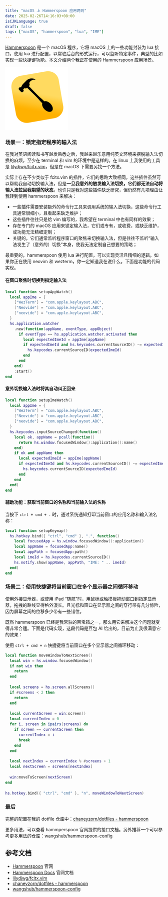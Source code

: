 ```yaml
---
title: "macOS 上 Hammerspoon 应用两则"
date: 2025-02-26T14:16:03+08:00
isCJKLanguage: true
draft: false
tags: ["macOS", "hammerspoon", "lua", "IME"]
---
```


[Hammerspoon](https://www.hammerspoon.org/) 是一个 macOS 程序，它将 macOS 上的一些功能封装为 lua 接口，使用 lua 进行配置，以常驻后台的形式运行，可以监听特定事件，典型的比如实现一些快捷键功能。本文介绍两个我正在使用的 Hammerspoon 应用场景。

![Hammerspoon](asserts/hammerspoon.png#center)

### 场景一：锁定指定程序的输入法

在我对英语阅读和书写越发熟悉之后，我越来越乐意用纯英文环境来摆脱输入法切换的麻烦，至少在 terminal 和 vim 的环境中是这样的。在 linux 上我使用的工具是 [lilydjwg/fcitx.vim](https://github.com/lilydjwg/fcitx.vim)，但是在 macOS 下需要另找一个方法。

实际上存在不少类似于 fcitx.vim 的插件，它们的思路大致相同。这些插件虽然可以帮助我自动切换输入法，但是**一旦我意外的触发输入法切换，它们都无法自动将输入法拉回我期望的状态**。也许只是我对这些插件缺乏研究，但仍然有几项理由让我转到使用 hammerspoon 来解决：

- 一些插件需要安装额外的命令行工具来调用系统的输入法切换，这些命令行工具通常很细小，且看起来缺乏维护；
- 这些插件往往只是给 vim 编写的，我希望在 terminal 中也有同样的效果；
- 存在专门的 macOS 应用来锁定输入法，它们或专有，或收费，或缺乏维护，或功能无法精细定制；
- 关键的，它们通常监听程序窗口的聚焦来切换输入法，但是往往不监听“输入法发生了（意外的）切换”本身，使我无法定制自己想要的策略；

最重要的，hammerspoon 使用 lua 进行配置，可以实现灵活且精细的逻辑。如果你正在使用 neovim 和 wezterm，你一定知道我在说什么。下面是功能的代码实现。

#### 在窗口聚焦时切换到指定输入法

```lua
local function setupAppWatch()
  local appIme = {
    ["WezTerm"] = "com.apple.keylayout.ABC",
    ["Neovide"] = "com.apple.keylayout.ABC",
    ["neovide"] = "com.apple.keylayout.ABC",
  }
  hs.application.watcher
    .new(function(appName, eventType, appObject)
      if eventType == hs.application.watcher.activated then
        local expectedImeId = appIme[appName]
        if expectedImeId and hs.keycodes.currentSourceID() ~= expectedImeId then
          hs.keycodes.currentSourceID(expectedImeId)
        end
      end
    end)
    :start()
end
```

#### 意外切换输入法时将其自动纠正回来

```lua
local function setupImeWatch()
  local appIme = {
    ["WezTerm"] = "com.apple.keylayout.ABC",
    ["Neovide"] = "com.apple.keylayout.ABC",
    ["neovide"] = "com.apple.keylayout.ABC",
  }
  hs.keycodes.inputSourceChanged(function()
    local ok, appName = pcall(function()
      return hs.window.focusedWindow():application():name()
    end)
    if ok and appName then
      local expectedImeId = appIme[appName]
      if expectedImeId and hs.keycodes.currentSourceID() ~= expectedImeId then
        hs.keycodes.currentSourceID(expectedImeId)
      end
    end
  end)
end
```

#### 辅助功能：获取当前窗口的名称和当前输入法的名称

当按下 `ctrl + cmd + .` 时，通过系统通知打印当前窗口的应用名称和输入法名称：

```lua
local function setupKeymap()
  hs.hotkey.bind({ "ctrl", "cmd" }, ".", function()
    local focusedApp = hs.window.focusedWindow():application()
    local appName = focusedApp:name()
    local appPath = focusedApp:path()
    local imeId = hs.keycodes.currentSourceID()
    hs.notify.show(appName, appPath, "IME: " .. imeId)
  end)
end
```

### 场景二：使用快捷键将当前窗口在多个显示器之间循环移动

使用外接显示器，或使用 iPad “随航”时，用鼠标或触摸板拖动窗口到指定显示器，拖拽的路线显得格外漫长。且光标和窗口在显示器之间的穿行带有几分惊险，因为屏幕之间的位移多少带有一些错位。

既然 hammerspoon 已经是我常驻的百宝箱之一，那么用它来解决这个问题就变得非常合适。下面是代码实现，这段代码是豆包 AI 给出的，目前为止我很满意它的效果：

使用 `ctrl + cmd + n` 快捷键将当前窗口在多个显示器之间循环移动：

```lua
local function moveWindowToNextScreen()
  local win = hs.window.focusedWindow()
  if not win then
    return
  end

  local screens = hs.screen.allScreens()
  if #screens < 2 then
    return
  end

  local currentScreen = win:screen()
  local currentIndex = 0
  for i, screen in ipairs(screens) do
    if screen == currentScreen then
      currentIndex = i
      break
    end
  end

  local nextIndex = currentIndex % #screens + 1
  local nextScreen = screens[nextIndex]

  win:moveToScreen(nextScreen)
end

hs.hotkey.bind({ "ctrl", "cmd" }, "n", moveWindowToNextScreen)
```

### 最后

完整的配置在我的 dotfile 仓库中：[chaneyzorn/dotfiles - hammerspoon](https://github.com/chaneyzorn/dotfiles/tree/master/hammerspoon/.hammerspoon)

更多用法，可以查看 hammperspoon 官网提供的接口文档。另外推荐一个可以参考更多用法的仓库：[wangshub/hammerspoon-config](https://github.com/wangshub/hammerspoon-config)

## 参考文档

- [Hammerspoon](https://www.hammerspoon.org/) 官网
- [Hammerspoon Docs](https://www.hammerspoon.org/docs/index.html) 官网文档
- [lilydjwg/fcitx.vim](https://github.com/lilydjwg/fcitx.vim)
- [chaneyzorn/dotfiles - hammerspoon](https://github.com/chaneyzorn/dotfiles/tree/master/hammerspoon/.hammerspoon)
- [wangshub/hammerspoon-config](https://github.com/wangshub/hammerspoon-config)
